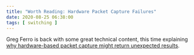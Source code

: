 ```yaml
---
title: "Worth Reading: Hardware Packet Capture Failures"
date: 2020-08-25 06:38:00
tags: [ switching ]
---
```

Greg Ferro is back with some great technical content, this time explaining [why hardware-based packet capture might return unexpected results](https://packetpushers.net/why-your-on-switch-packet-capture-doesnt-work/).

